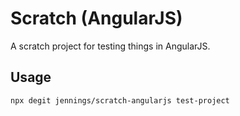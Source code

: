 Scratch (AngularJS)
===================

A scratch project for testing things in AngularJS.

## Usage

```
npx degit jennings/scratch-angularjs test-project
```
